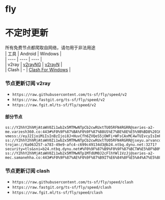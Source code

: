 # fly
# 不定时更新
所有免费节点都爬取自网络，请勿用于非法用途  
|  工具  | Android  | Windows  |  
|  ----  | ----   | ----  |  
| v2ray  | [v2rayNG](https://github.com/2dust/v2rayNG/releases) | [v2rayN](https://github.com/2dust/v2rayN/releases) |  
| Clash  | - | [Clash For Windows](https://github.com/2dust/clashN/releases) | 
  
### 节点更新订阅  v2ray
- `https://raw.githubusercontent.com/ts-sf/fly/speed/v2`  
- `https://raw.fastgit.org/ts-sf/fly/speed/v2`  
- `https://raw.fgit.ml/ts-sf/fly/speed/v2`  
#### 部分节点  
``` 
ss://Y2hhY2hhMjAtaWV0Zi1wb2x5MTMwNTpCb2cwRUxtTU05RFN4RGRR@series-a2-me.varzesh360.co:443#%F0%9F%87%BA%F0%9F%87%B8US%E7%BE%8E%E5%9B%BD8%2016.4MB%2Fs
vmess://eyJ2IjoiMiIsInBzIjoi8J+HuvCfh6ZVQeS5jOWFi+WFsCAxMC4wTUIvcyIsImFkZCI6Ijk1LjE2NC44OS4yMjUiLCJwb3J0IjoiMzgxNTMiLCJpZCI6IjcwYTY5NGM4LWJhNjUtNGQxZC05NDJkLTRmYzQ4OWRhMWI1ZiIsImFpZCI6IjAiLCJzY3kiOiJhdXRvIiwibmV0Ijoid3MiLCJ0eXBlIjoibm9uZSIsImhvc3QiOiIiLCJwYXRoIjoiLyIsInRscyI6IiIsInNuaSI6IiIsInRlc3RfbmFtZSI6IlVB5LmM5YWL5YWwIn0=
ss://Y2hhY2hhMjAtaWV0Zi1wb2x5MTMwNTpCb2cwRUxtTU05RFN4RGRR@jseyu.arvancode.eu.org:443#%F0%9F%87%AE%F0%9F%87%B9IT%E6%84%8F%E5%A4%A7%E5%88%A9%2017.6MB%2Fs
trojan://6a063257-a783-49e9-afc4-c699c49134d3@b24.ntbq.dynu.net:3271?security=tls&sni=b24.ntbq.dynu.net#%F0%9F%87%B9%F0%9F%87%BCTW%E5%8F%B0%E6%B9%BE%20460.6KB%2Fs
ss://Y2hhY2hhMjAtaWV0Zi1wb2x5MTMwNTp1MTdUM0J2cFlhYWl1VzJj@series-a2-mec.samanehha.co:443#%F0%9F%87%AE%F0%9F%87%B9IT%E6%84%8F%E5%A4%A7%E5%88%A92%2016.7MB%2Fs
```
### 节点更新订阅  clash
- `https://raw.githubusercontent.com/ts-sf/fly/speed/clash`  
- `https://raw.fastgit.org/ts-sf/fly/speed/clash`  
- `https://raw.fgit.ml/ts-sf/fly/speed/clash`  


